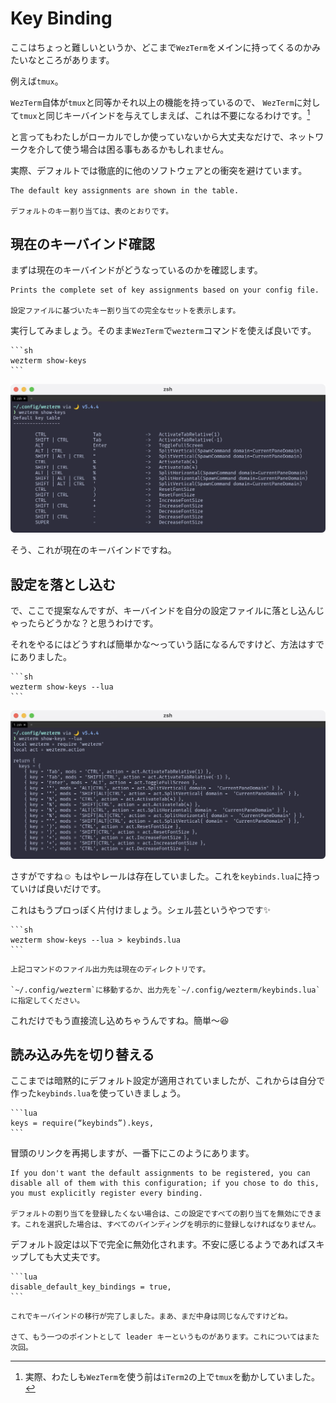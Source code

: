 # Key Binding
ここはちょっと難しいというか、どこまで`WezTerm`をメインに持ってくるのかみたいなところがあります。

例えば`tmux`。

`WezTerm`自体が`tmux`と同等かそれ以上の機能を持っているので、
`WezTerm`に対して`tmux`と同じキーバインドを与えてしまえば、これは不要になるわけです。[^a]

と言ってもわたしがローカルでしか使っていないから大丈夫なだけで、ネットワークを介して使う場合は困る事もあるかもしれません。

実際、デフォルトでは徹底的に他のソフトウェアとの衝突を避けています。

```admonish info title="[Default Shortcut / Key Binding Assignments](https://wezfurlong.org/wezterm/config/default-keys.html)"
The default key assignments are shown in the table.

デフォルトのキー割り当ては、表のとおりです。
```

## 現在のキーバインド確認

まずは現在のキーバインドがどうなっているのかを確認します。

```admonish info title="[show-keys](https://wezfurlong.org/wezterm/cli/show-keys.html#wezterm-show-keys)"
Prints the complete set of key assignments based on your config file.

設定ファイルに基づいたキー割り当ての完全なセットを表示します。
```

実行してみましょう。そのまま`WezTerm`で`wezterm`コマンドを使えば良いです。

~~~admonish quote title="Command"
```sh
wezterm show-keys
```
~~~

![key-now.png](img/key-now.png)

そう、これが現在のキーバインドですね。

## 設定を落とし込む

で、ここで提案なんですが、キーバインドを自分の設定ファイルに落とし込んじゃったらどうかな？と思うわけです。

それをやるにはどうすれば簡単かな〜っていう話になるんですけど、方法はすでにありました。

~~~admonish quote title="Command"
```sh
wezterm show-keys --lua
```
~~~

![key-now-lua.png](img/key-now-lua.png)

さすがですね☺️ もはやレールは存在していました。これを`keybinds.lua`に持っていけば良いだけです。

これはもうプロっぽく片付けましょう。シェル芸というやつです✨
~~~admonish quote title="Command"
```sh
wezterm show-keys --lua > keybinds.lua
```
~~~
```admonish warning
上記コマンドのファイル出力先は現在のディレクトリです。

`~/.config/wezterm`に移動するか、出力先を`~/.config/wezterm/keybinds.lua`に指定してください。
```

これだけでもう直接流し込めちゃうんですね。簡単〜😆

## 読み込み先を切り替える
ここまでは暗黙的にデフォルト設定が適用されていましたが、これからは自分で作った`keybinds.lua`を使っていきましょう。

~~~admonish example title="wezterm.lua"
```lua
keys = require(“keybinds”).keys,
```
~~~

冒頭のリンクを再掲しますが、一番下にこのようにあります。

```admonish info title="[Default Key Assignments](https://wezfurlong.org/wezterm/config/default-keys.html)"
If you don't want the default assignments to be registered, you can disable all of them with this configuration; if you chose to do this, you must explicitly register every binding.

デフォルトの割り当てを登録したくない場合は、この設定ですべての割り当てを無効にできます。これを選択した場合は、すべてのバインディングを明示的に登録しなければなりません。
```

デフォルト設定は以下で完全に無効化されます。不安に感じるようであればスキップしても大丈夫です。
~~~admonish example title="wezterm.lua"
```lua
disable_default_key_bindings = true,
```
~~~

```admonish success
これでキーバインドの移行が完了しました。まあ、まだ中身は同じなんですけどね。

さて、もう一つのポイントとして leader キーというものがあります。これについてはまた次回。
```

[^a]:実際、わたしも`WezTerm`を使う前は`iTerm2`の上で`tmux`を動かしていました。
